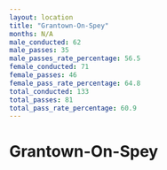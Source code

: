```yaml
---
layout: location
title: "Grantown-On-Spey"
months: N/A
male_conducted: 62
male_passes: 35
male_passes_rate_percentage: 56.5
female_conducted: 71
female_passes: 46
female_pass_rate_percentage: 64.8
total_conducted: 133
total_passes: 81
total_pass_rate_percentage: 60.9
---
```


# Grantown-On-Spey
